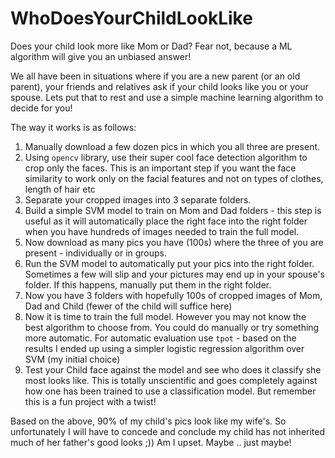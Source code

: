 # WhoDoesYourChildLookLike
Does your child look more like Mom or Dad? Fear not, because a ML algorithm will give you an unbiased answer!

We all have been in situations where if you are a new parent (or an old parent), your friends and relatives ask if your child looks like you or your spouse. Lets put that to rest and use a simple machine learning algorithm to decide for you! 

The way it works is as follows:

1. Manually download a few dozen pics in which you all three are present.
2. Using `opencv` library, use their super cool face detection algorithm to crop only the faces. This is an important step if you want the face similarity to work only on the facial features and not on types of clothes, length of hair etc
3. Separate your cropped images into 3 separate folders.
4. Build a simple SVM model to train on Mom and Dad folders - this step is useful as it will automatically place the right face into the right folder when you have hundreds of images needed to train the full model.
5. Now download as many pics you have (100s) where the three of you are present - individually or in groups.
6. Run the SVM model to automatically put your pics into the right folder. Sometimes a few will slip and your pictures may end up in your spouse's folder. If this happens, manually put them in the right folder.
7. Now you have 3 folders with hopefully 100s of cropped images of Mom, Dad and Child (fewer of the child will suffice here)
8. Now it is time to train the full model. However you may not know the best algorithm to choose from. You could do manually or try something more automatic. For automatic evaluation use `tpot` - based on the results I ended up using a simpler logistic regression algorithm over SVM (my initial choice)
9. Test your Child face against the model and see who does it classify she most looks like. This is totally unscientific and goes completely against how one has been trained to use a classification model. But remember this is a fun project with a twist!

Based on the above, 90% of my child's pics look like my wife's. So unfortunately I will have to concede and conclude my child has not inherited much of her father's good looks ;)) Am I upset. Maybe .. just maybe!



